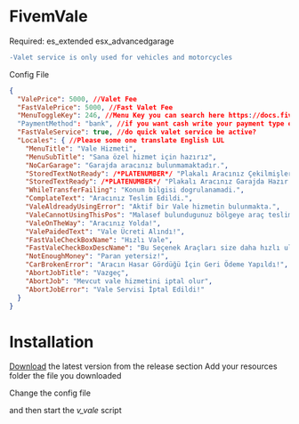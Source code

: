 # FivemVale
Required:
es_extended
esx_advancedgarage

```diff
-Valet service is only used for vehicles and motorcycles
```
Config File
```json
{
  "ValePrice": 5000, //Valet Fee
  "FastValePrice": 5000, //Fast Valet Fee
  "MenuToggleKey": 246, //Menu Key you can search here https://docs.fivem.net/docs/game-references/controls/
  "PaymentMethod": "bank", //if you want cash write your payment type example money, black_money
  "FastValeService": true, //do quick valet service be active?
  "Locales": { //Please some one translate English LUL
    "MenuTitle": "Vale Hizmeti",
    "MenuSubTitle": "Sana özel hizmet için hazırız",
    "NoCarGarage": "Garajda aracınız bulunmamaktadır.",
    "StoredTextNotReady": /*PLATENUMBER*/ "Plakalı Aracınız Çekilmişler Garajında!",
    "StoredTextReady": /*PLATENUMBER*/ "Plakalı Aracınız Garajda Hazır!",
    "WhileTransferFailing": "Konum bilgisi dogrulanamadi.",
    "ComplateText": "Aracınız Teslim Edildi.",
    "ValeAldreadyUsingError": "Aktif bir Vale hizmetin bulunmakta.",
    "ValeCannotUsingThisPos": "Malasef bulundugunuz bölgeye araç teslimat servisi yok.",
    "ValeOnTheWay": "Aracınız Yolda!",
    "ValePaidedText": "Vale Ücreti Alındı!",
    "FastValeCheckBoxName": "Hızlı Vale",
    "FastValeCheckBoxDescName": "Bu Seçenek Araçları size daha hızlı ulaştırır.",
    "NotEnoughMoney": "Paran yetersiz!",
    "CarBrokenError": "Aracın Hasar Gördüğü İçin Geri Ödeme Yapıldı!",
    "AbortJobTitle": "Vazgeç",
    "AbortJob": "Mevcut vale hizmetini iptal olur",
    "AbortJobError": "Vale Servisi İptal Edildi!"
  }
}

```


# Installation
[Download](https://github.com/vnoisy/FivemVale/releases) the latest version from the release section
Add your resources folder the file you downloaded

Change the config file

and then start the *v_vale* script

